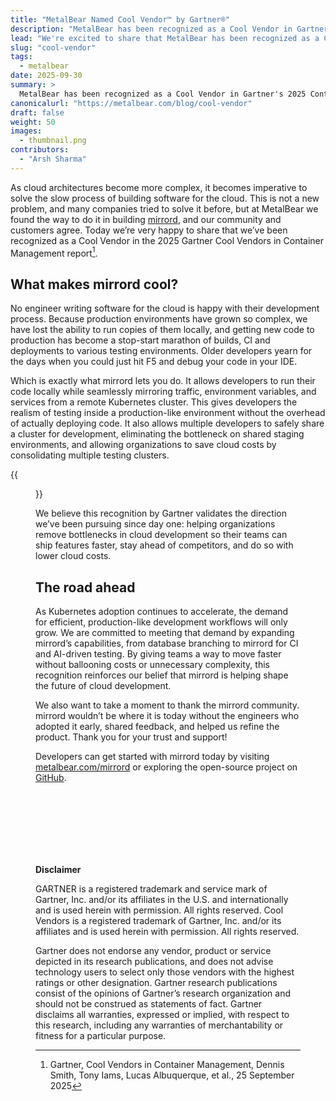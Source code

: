 ```yaml
---
title: "MetalBear Named Cool Vendor™ by Gartner®"
description: "MetalBear has been recognized as a Cool Vendor in Gartner's 2025 Container Management report for solving the pain points around cloud development."
lead: "We're excited to share that MetalBear has been recognized as a Cool Vendor in Gartner's Cool Vendors 2025 Report in the Container Management category."
slug: "cool-vendor"
tags:
  - metalbear
date: 2025-09-30
summary: >
  MetalBear has been recognized as a Cool Vendor in Gartner's 2025 Container Management report for mirrord, our tool that solves cloud native development friction. mirrord allows developers to run code locally while mirroring traffic and services from remote Kubernetes clusters, enabling production-like testing without deployment overhead. This recognition validates our mission to help teams ship features faster with lower cloud costs and reduced platform team burden.
canonicalurl: "https://metalbear.com/blog/cool-vendor"
draft: false
weight: 50
images:
  - thumbnail.png
contributors:
  - "Arsh Sharma"
---
```


As cloud architectures become more complex, it becomes imperative to solve the slow process of building software for the cloud. This is not a new problem, and many companies tried to solve it before, but at MetalBear we found the way to do it in building [mirrord](https://metalbear.com/mirrord/), and our community and customers agree. Today we’re very happy to share that we’ve been recognized as a Cool Vendor in the 2025 Gartner Cool Vendors in Container Management report[^1].

## What makes mirrord cool?

No engineer writing software for the cloud is happy with their development process. Because production environments have grown so complex, we have lost the ability to run copies of them locally, and getting new code to production has become a stop-start marathon of builds, CI and deployments to various testing environments. Older developers yearn for the days when you could just hit F5 and debug your code in your IDE.

Which is exactly what mirrord lets you do. It allows developers to run their code locally while seamlessly mirroring traffic, environment variables, and services from a remote Kubernetes cluster. This gives developers the realism of testing inside a production-like environment without the overhead of actually deploying code. It also allows multiple developers to safely share a cluster for development, eliminating the bottleneck on shared staging environments, and allowing organizations to save cloud costs by consolidating multiple testing clusters.

{{<figure src="dev-loop.png" title="Fast, concurrent development with mirrord" alt="image showing how mirrord simplifies the dev loop" height="100%" width="100%">}}

We believe this recognition by Gartner validates the direction we’ve been pursuing since day one: helping organizations remove bottlenecks in cloud development so their teams can ship features faster, stay ahead of competitors, and do so with lower cloud costs.

## The road ahead

As Kubernetes adoption continues to accelerate, the demand for efficient, production-like development workflows will only grow. We are committed to meeting that demand by expanding mirrord’s capabilities, from database branching to mirrord for CI and AI-driven testing. By giving teams a way to move faster without ballooning costs or unnecessary complexity, this recognition reinforces our belief that mirrord is helping shape the future of cloud development.

We also want to take a moment to thank the mirrord community. mirrord wouldn’t be where it is today without the engineers who adopted it early, shared feedback, and helped us refine the product. Thank you for your trust and support!

Developers can get started with mirrord today by visiting [metalbear.com/mirrord](https://metalbear.com/mirrord) or exploring the open-source project on [GitHub](https://github.com/metalbear-co/mirrord).



[^1]: Gartner, Cool Vendors in Container Management, Dennis Smith, Tony Iams, Lucas Albuquerque, et al., 25 September 2025

<br/>
<br/>
<br/>
<br/>
<br/>
<br/>

**Disclaimer**

GARTNER is a registered trademark and service mark of Gartner, Inc. and/or its affiliates in the U.S. and internationally and is used herein with permission. All rights reserved. Cool Vendors is a registered trademark of Gartner, Inc. and/or its affiliates and is used herein with permission. All rights reserved.

Gartner does not endorse any vendor, product or service depicted in its research publications, and does not advise technology users to select only those vendors with the highest ratings or other designation. Gartner research publications consist of the opinions of Gartner’s research organization and should not be construed as statements of fact. Gartner disclaims all warranties, expressed or implied, with respect to this research, including any warranties of merchantability or fitness for a particular purpose.